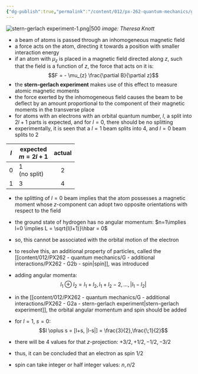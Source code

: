 ```yaml
---
{"dg-publish":true,"permalink":"/content/012/px-262-quantum-mechanics/g-additional-interactions/px-262-g2a-stern-gerlach-experiment/","noteIcon":"1","created":"2024-11-25T11:06:53.658+00:00","updated":"2024-12-21T11:31:25.864+00:00"}
---
```


![stern-gerlach experiment-1.png|500](/img/user/pics/stern-gerlach%20experiment-1.png)
*image: Theresa Knott*

- a beam of atoms is passed through an inhomogeneous magnetic field
- a force acts on the atom, directing  it towards a position with smaller interaction energy
- if an atom with $\mu_z$ is placed in a magnetic field directed along $z$, such that the field is a function of $z$, the force that acts on it is:
$$F = - \mu_{z} \frac{\partial B}{\partial z}$$
- the **stern-gerlach experiment** makes use of this effect to measure atomic magnetic moments 
- the force exerted by the inhomogeneous field causes the beam to be deflect by an amount proportional to the component of their magnetic moments in the transverse place
- for atoms with an electrons with an orbital quantum number, $l$, a split into $2l+1$ parts is expected, and for $l=0$, there should be no splitting
- experimentally, it is seen that a $l=1$ beam splits into 4, and $l=0$ beam splits to 2

| $l$ | expected <br>$m=2l+1$ | actual |
| --- | --------------------- |:------:|
| $0$ | $1$ <br>(no split)    |  $2$   |
| $1$ | $3$                   |  $4$   |

- the splitting of $l=0$ beam implies that the atom possesses a magnetic moment whose $z$-component can adopt two opposite orientations with respect to the field
- the ground state of hydrogen has no angular momentum: $n=1\implies l=0 \implies L = \sqrt{l(l+1)}\hbar = 0$
- so, this cannot be associated with the orbital motion of the electron

- to resolve this, an additional property of particles, called the [[content/012/PX262 - quantum mechanics/G - additional interactions/PX262 - G2b - spin\|spin]], was introduced

- adding angular momenta:
$$l_{1} \oplus l_{2} = l_{1}+l_{2}, l_{1}+l_{2}-2 , \dots,  |l_{1}-l_{2}|$$
- in the [[content/012/PX262 - quantum mechanics/G - additional interactions/PX262 - G2a - stern-gerlach experiment\|stern-gerlach experiment]], the orbital angular momentum and spin should be added
- for $l=1$, $s=0:$
$$l \oplus s = [l+s, |l-s|] = \frac{3}{2},\frac{\;1}{2}$$
- there will be 4 values for that $z$-projection: $+3/2, +1/2, -1/2, -3/2$
- thus, it can be concluded that an electron as spin $1/2$

- spin can take integer or half integer values: $n, n/2$